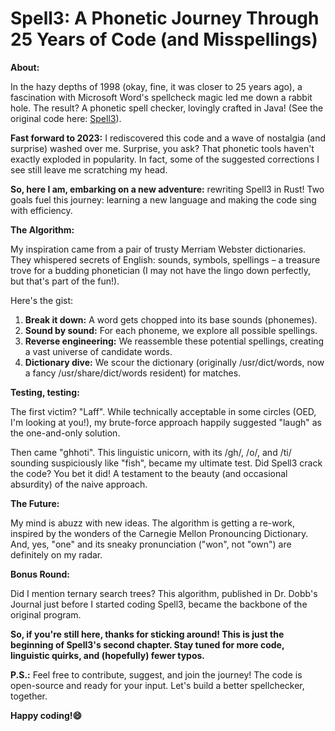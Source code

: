 # Spell3: A Phonetic Journey Through 25 Years of Code (and Misspellings)

**About:**

In the hazy depths of 1998 (okay, fine, it was closer to 25 years ago), a fascination with Microsoft Word's spellcheck magic led me down a rabbit hole. The result? A phonetic spell checker, lovingly crafted in Java! (See the original code here: [Spell3](https://github.com/bvold/spell3/tree/main)).

**Fast forward to 2023:** I rediscovered this code and a wave of nostalgia (and surprise) washed over me. Surprise, you ask? That phonetic tools haven't exactly exploded in popularity. In fact, some of the suggested corrections I see still leave me scratching my head.

**So, here I am, embarking on a new adventure:** rewriting Spell3 in Rust! Two goals fuel this journey: learning a new language and making the code sing with efficiency.

**The Algorithm:**

My inspiration came from a pair of trusty Merriam Webster dictionaries. They whispered secrets of English: sounds, symbols, spellings – a treasure trove for a budding phonetician (I may not have the lingo down perfectly, but that's part of the fun!).

Here's the gist:

1. **Break it down:** A word gets chopped into its base sounds (phonemes).
2. **Sound by sound:** For each phoneme, we explore all possible spellings.
3. **Reverse engineering:** We reassemble these potential spellings, creating a vast universe of candidate words.
4. **Dictionary dive:** We scour the dictionary (originally /usr/dict/words, now a fancy /usr/share/dict/words resident) for matches.

**Testing, testing:**

The first victim? "Laff". While technically acceptable in some circles (OED, I'm looking at you!), my brute-force approach happily suggested "laugh" as the one-and-only solution.

Then came "ghhoti". This linguistic unicorn, with its /gh/, /o/, and /ti/ sounding suspiciously like "fish", became my ultimate test. Did Spell3 crack the code? You bet it did! A testament to the beauty (and occasional absurdity) of the naive approach.

**The Future:**

My mind is abuzz with new ideas. The algorithm is getting a re-work, inspired by the wonders of the Carnegie Mellon Pronouncing Dictionary. And, yes, "one" and its sneaky pronunciation ("won", not "own") are definitely on my radar.

**Bonus Round:**

Did I mention ternary search trees? This algorithm, published in Dr. Dobb's Journal just before I started coding Spell3, became the backbone of the original program.

**So, if you're still here, thanks for sticking around! This is just the beginning of Spell3's second chapter. Stay tuned for more code, linguistic quirks, and (hopefully) fewer typos.**

**P.S.:** Feel free to contribute, suggest, and join the journey! The code is open-source and ready for your input. Let's build a better spellchecker, together.

**Happy coding!:smile:**
